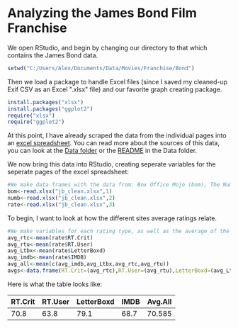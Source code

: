 # Analyzing the James Bond Film Franchise

We open RStudio, and begin by changing our directory to that which contains the James Bond data.

```R
setwd("C:/Users/Alex/Documents/Data/Movies/Franchise/Bond")
```

Then we load a package to handle Excel files (since I saved my cleaned-up Exif CSV as an Excel ".xlsx" file) and our favorite graph creating package.
```R
install.packages("xlsx") 
install.packages("ggplot2")
require("xlsx")
require("ggplot2")
```

At this point, I have already scraped the data from the individual pages into an [excel spreadsheet](https://github.com/atomaszewicz/Bond/blob/master/Data/jb_raw.xlsx). You can read more about the sources of this data, you can look at the [Data folder](https://github.com/atomaszewicz/Bond/tree/master/Data) or the [README](https://github.com/atomaszewicz/Bond/blob/master/Data/README.md) in the Data folder.

We now bring this data into RStudio, creating seperate variables for the seperate pages of the excel spreadsheet:

```R
#We make data frames with the data from: Box Office Mojo (bom), The Numbers (numb), and the rating websites (rate)
bom<-read.xlsx("jb_clean.xlsx",1)
numb<-read.xlsx("jb_clean.xlsx",2)
rate<-read.xlsx("jb_clean.xlsx",3)
```
To begin, I want to look at how the different sites average ratings relate.

```R
#We make variables for each rating type, as well as the average of the 4, then make a table of the values
avg_rtc<-mean(rate$RT.Crit)
avg_rtu<-mean(rate$RT.User)
avg_Ltbx<-mean(rate$LetterBoxd)
avg_imdb<-mean(rate$IMDB)
avg_all<-mean(c(avg_imdb,avg_Ltbx,avg_rtc,avg_rtu))
avgs<-data.frame(RT.Crit=(avg_rtc),RT.User=(avg_rtu),LetterBoxd=(avg_Ltbx),IMDB=(avg_imdb),Avg.All=(avg_all))
```
Here is what the table looks like:

|RT.Crit|RT.User|LetterBoxd|IMDB|Avg.All|
|---|---|---|---|---|
|70.8|63.8|79.1|68.7|70.585|

